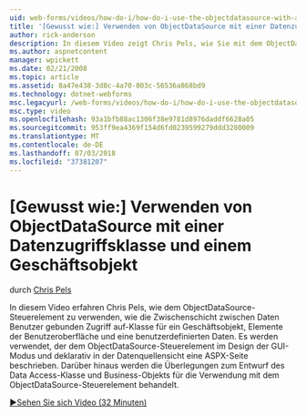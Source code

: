 ```yaml
---
uid: web-forms/videos/how-do-i/how-do-i-use-the-objectdatasource-with-a-data-access-class-and-business-object
title: '[Gewusst wie:] Verwenden von ObjectDataSource mit einer Datenzugriffsklasse und einem Geschäftsobjekt | Microsoft-Dokumentation'
author: rick-anderson
description: In diesem Video zeigt Chris Pels, wie Sie mit dem ObjectDataSource-Steuerelement als die Zwischenschicht zwischen datengebundene Elemente der Benutzeroberfläche und eine benutzerdefinierte Daten Konto...
ms.author: aspnetcontent
manager: wpickett
ms.date: 02/21/2008
ms.topic: article
ms.assetid: 8a47e438-3d8c-4a70-803c-56536a868bd9
ms.technology: dotnet-webforms
msc.legacyurl: /web-forms/videos/how-do-i/how-do-i-use-the-objectdatasource-with-a-data-access-class-and-business-object
msc.type: video
ms.openlocfilehash: 93a1bfb88ac1306f38e9781d8976daddf6628a05
ms.sourcegitcommit: 953ff9ea4369f154d6fd0239599279ddd3280009
ms.translationtype: MT
ms.contentlocale: de-DE
ms.lasthandoff: 07/03/2018
ms.locfileid: "37381207"
---
```

<a name="how-do-i-use-the-objectdatasource-with-a-data-access-class-and-business-object"></a>[Gewusst wie:] Verwenden von ObjectDataSource mit einer Datenzugriffsklasse und einem Geschäftsobjekt
====================
durch [Chris Pels](https://twitter.com/chrispels)

In diesem Video erfahren Chris Pels, wie dem ObjectDataSource-Steuerelement zu verwenden, wie die Zwischenschicht zwischen Daten Benutzer gebunden Zugriff auf-Klasse für ein Geschäftsobjekt, Elemente der Benutzeroberfläche und eine benutzerdefinierten Daten. Es werden verwendet, der dem ObjectDataSource-Steuerelement im Design der GUI-Modus und deklarativ in der Datenquellensicht eine ASPX-Seite beschrieben. Darüber hinaus werden die Überlegungen zum Entwurf des Data Access-Klasse und Business-Objekts für die Verwendung mit dem ObjectDataSource-Steuerelement behandelt.

[&#9654;Sehen Sie sich Video (32 Minuten)](https://channel9.msdn.com/Blogs/ASP-NET-Site-Videos/how-do-i-use-the-objectdatasource-with-a-data-access-class-and-business-object)
